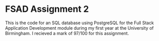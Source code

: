 # FSAD Assignment 2
This is the code for an SQL database using PostgreSQL for the Full Stack Application Development module during my first year at the University of Birmingham. I recieved a mark of 97/100 for this assignment.
